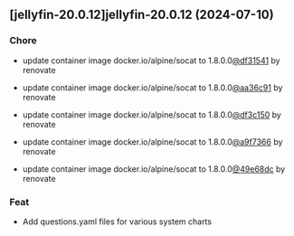 

## [jellyfin-20.0.12]jellyfin-20.0.12 (2024-07-10)

### Chore



- update container image docker.io/alpine/socat to 1.8.0.0[@df31541](https://github.com/df31541) by renovate

- update container image docker.io/alpine/socat to 1.8.0.0[@aa36c91](https://github.com/aa36c91) by renovate

- update container image docker.io/alpine/socat to 1.8.0.0[@df3c150](https://github.com/df3c150) by renovate

- update container image docker.io/alpine/socat to 1.8.0.0[@a9f7366](https://github.com/a9f7366) by renovate

- update container image docker.io/alpine/socat to 1.8.0.0[@49e68dc](https://github.com/49e68dc) by renovate

### Feat



- Add questions.yaml files for various system charts